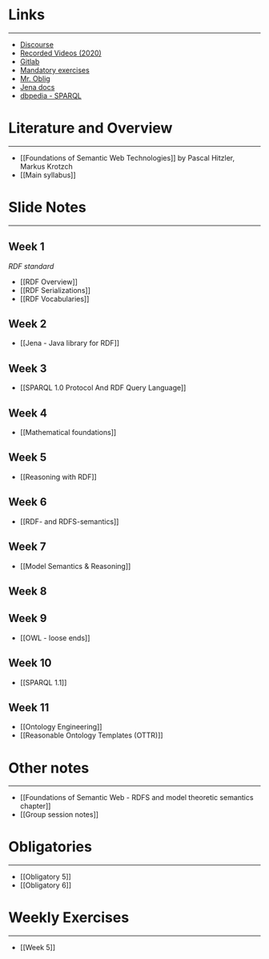 
# Links
---
* [Discourse](https://astro-discourse.uio.no/c/in3060-24v/297)
* [Recorded Videos (2020)](https://www.uio.no/studier/emner/matnat/ifi/IN3060/v20/timeplan/index.html#FOR)
* [Gitlab](https://github.uio.no/dusando/IN3060/)
* [Mandatory exercises](https://www.uio.no/studier/emner/matnat/ifi/IN3060/v24/obliger/)
* [Mr. Oblig](https://sws.ifi.uio.no/mroblig/)
* [Jena docs](https://jena.apache.org/documentation/javadoc/jena/org.apache.jena.core/module-summary.html)
* [dbpedia - SPARQL](http://dbpedia.org/sparql)

# Literature and Overview
---
* [[Foundations of Semantic Web Technologies]] by Pascal Hitzler, Markus Krotzch
* [[Main syllabus]]

# Slide Notes
---

## Week 1
_RDF standard_
* [[RDF Overview]]
* [[RDF Serializations]]
* [[RDF Vocabularies]]

## Week 2
* [[Jena - Java library for RDF]]

## Week 3
* [[SPARQL 1.0 Protocol And RDF Query Language]]

## Week 4
* [[Mathematical foundations]]

## Week 5
* [[Reasoning with RDF]]

## Week 6
* [[RDF- and RDFS-semantics]]

## Week 7
* [[Model Semantics & Reasoning]]

## Week 8

## Week 9
* [[OWL - loose ends]]

## Week 10
* [[SPARQL 1.1]]

## Week 11
* [[Ontology Engineering]]
* [[Reasonable Ontology Templates (OTTR)]]

# Other notes
---

* [[Foundations of Semantic Web - RDFS and model theoretic semantics chapter]]
* [[Group session notes]]


# Obligatories
---

* [[Obligatory 5]]
* [[Obligatory 6]]

# Weekly Exercises
---

* [[Week 5]]